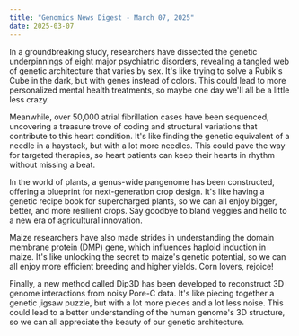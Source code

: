 ```yaml
---
title: "Genomics News Digest - March 07, 2025"
date: 2025-03-07
---
```


In a groundbreaking study, researchers have dissected the genetic underpinnings of eight major psychiatric disorders, revealing a tangled web of genetic architecture that varies by sex. It's like trying to solve a Rubik's Cube in the dark, but with genes instead of colors. This could lead to more personalized mental health treatments, so maybe one day we'll all be a little less crazy.

Meanwhile, over 50,000 atrial fibrillation cases have been sequenced, uncovering a treasure trove of coding and structural variations that contribute to this heart condition. It's like finding the genetic equivalent of a needle in a haystack, but with a lot more needles. This could pave the way for targeted therapies, so heart patients can keep their hearts in rhythm without missing a beat.

In the world of plants, a genus-wide pangenome has been constructed, offering a blueprint for next-generation crop design. It's like having a genetic recipe book for supercharged plants, so we can all enjoy bigger, better, and more resilient crops. Say goodbye to bland veggies and hello to a new era of agricultural innovation.

Maize researchers have also made strides in understanding the domain membrane protein (DMP) gene, which influences haploid induction in maize. It's like unlocking the secret to maize's genetic potential, so we can all enjoy more efficient breeding and higher yields. Corn lovers, rejoice!

Finally, a new method called Dip3D has been developed to reconstruct 3D genome interactions from noisy Pore-C data. It's like piecing together a genetic jigsaw puzzle, but with a lot more pieces and a lot less noise. This could lead to a better understanding of the human genome's 3D structure, so we can all appreciate the beauty of our genetic architecture.